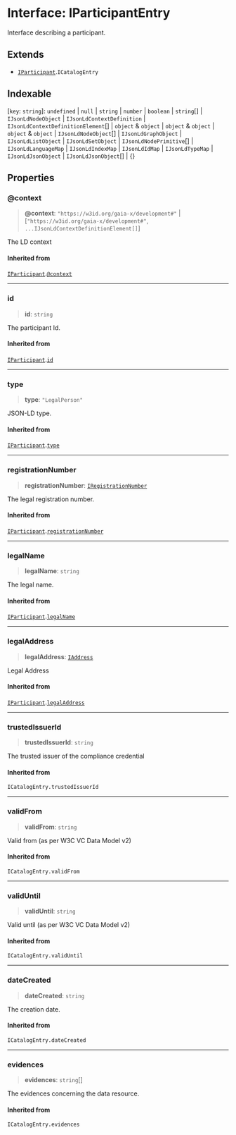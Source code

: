 # Interface: IParticipantEntry

Interface describing a participant.

## Extends

- [`IParticipant`](IParticipant.md).`ICatalogEntry`

## Indexable

\[`key`: `string`\]: `undefined` \| `null` \| `string` \| `number` \| `boolean` \| `string`[] \| `IJsonLdNodeObject` \| `IJsonLdContextDefinition` \| `IJsonLdContextDefinitionElement`[] \| `object` & `object` \| `object` & `object` \| `object` & `object` \| `IJsonLdNodeObject`[] \| `IJsonLdGraphObject` \| `IJsonLdListObject` \| `IJsonLdSetObject` \| `IJsonLdNodePrimitive`[] \| `IJsonLdLanguageMap` \| `IJsonLdIndexMap` \| `IJsonLdIdMap` \| `IJsonLdTypeMap` \| `IJsonLdJsonObject` \| `IJsonLdJsonObject`[] \| \{\}

## Properties

### @context

> **@context**: `"https://w3id.org/gaia-x/development#"` \| \[`"https://w3id.org/gaia-x/development#"`, `...IJsonLdContextDefinitionElement[]`\]

The LD context

#### Inherited from

[`IParticipant`](IParticipant.md).[`@context`](IParticipant.md#@context)

***

### id

> **id**: `string`

The participant Id.

#### Inherited from

[`IParticipant`](IParticipant.md).[`id`](IParticipant.md#id)

***

### type

> **type**: `"LegalPerson"`

JSON-LD type.

#### Inherited from

[`IParticipant`](IParticipant.md).[`type`](IParticipant.md#type)

***

### registrationNumber

> **registrationNumber**: [`IRegistrationNumber`](IRegistrationNumber.md)

The legal registration number.

#### Inherited from

[`IParticipant`](IParticipant.md).[`registrationNumber`](IParticipant.md#registrationnumber)

***

### legalName

> **legalName**: `string`

The legal name.

#### Inherited from

[`IParticipant`](IParticipant.md).[`legalName`](IParticipant.md#legalname)

***

### legalAddress

> **legalAddress**: [`IAddress`](IAddress.md)

Legal Address

#### Inherited from

[`IParticipant`](IParticipant.md).[`legalAddress`](IParticipant.md#legaladdress)

***

### trustedIssuerId

> **trustedIssuerId**: `string`

The trusted issuer of the compliance credential

#### Inherited from

`ICatalogEntry.trustedIssuerId`

***

### validFrom

> **validFrom**: `string`

Valid from (as per W3C VC Data Model v2)

#### Inherited from

`ICatalogEntry.validFrom`

***

### validUntil

> **validUntil**: `string`

Valid until (as per W3C VC Data Model v2)

#### Inherited from

`ICatalogEntry.validUntil`

***

### dateCreated

> **dateCreated**: `string`

The creation date.

#### Inherited from

`ICatalogEntry.dateCreated`

***

### evidences

> **evidences**: `string`[]

The evidences concerning the data resource.

#### Inherited from

`ICatalogEntry.evidences`
